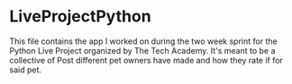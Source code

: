 # LiveProjectPython

This file contains the app I worked on during the two week sprint for the Python Live Project organized by The Tech Academy. It's meant to be a collective of Post different pet owners have made and how they rate if for said pet.
